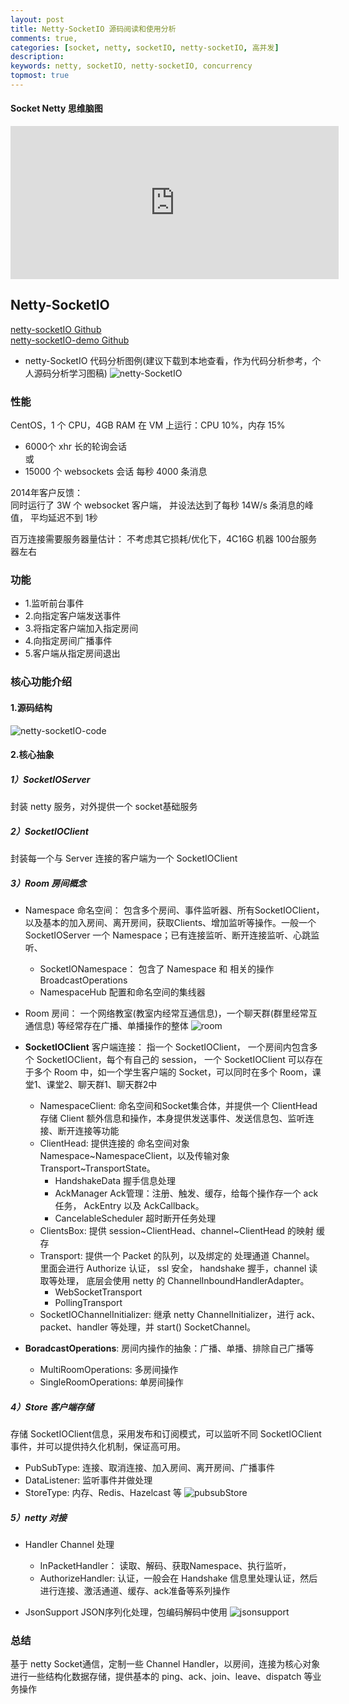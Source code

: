```yaml
---
layout: post
title: Netty-SocketIO 源码阅读和使用分析
comments: true,
categories: [socket, netty, socketIO, netty-socketIO, 高并发]
description: 
keywords: netty, socketIO, netty-socketIO, concurrency
topmost: true
---
```


#### Socket Netty 思维脑图
<iframe id="embed_dom" name="embed_dom" frameborder="0" style="display:block;width:525px; height:245px;" src="https://www.processon.com/embed/61d9967ae0b34d1be7e3bb31"></iframe>

## Netty-SocketIO 
[netty-socketIO Github](https://github.com/mrniko/netty-socketio)  
[netty-socketIO-demo Github](https://github.com/mrniko/netty-socketio-demo)

- netty-SocketIO 代码分析图例(建议下载到本地查看，作为代码分析参考，个人源码分析学习图稿)
![netty-SocketIO](/images/types/socket/nettySocketIO.png)


### 性能
CentOS，1 个 CPU，4GB RAM 在 VM 上运行：CPU 10%，内存 15%  
- 6000个 xhr 长的轮询会话   
或   
- 15000 个 websockets 会话
每秒 4000 条消息

2014年客户反馈：  
	同时运行了 3W 个 websocket 客户端，
	并设法达到了每秒 14W/s 条消息的峰值，
平均延迟不到 1秒

百万连接需要服务器量估计： 不考虑其它损耗/优化下，4C16G 机器 100台服务器左右

### 功能
- 1.监听前台事件
- 2.向指定客户端发送事件
- 3.将指定客户端加入指定房间 
- 4.向指定房间广播事件
- 5.客户端从指定房间退出

### 核心功能介绍

#### 1.源码结构
![netty-socketIO-code](/images/types/socket/netty-socketIO-code.png)

#### 2.核心抽象

##### 1）SocketIOServer
封装 netty 服务，对外提供一个 socket基础服务

##### 2）SocketIOClient
封装每一个与 Server 连接的客户端为一个 SocketIOClient 

##### 3）Room 房间概念
- Namespace 命名空间： 包含多个房间、事件监听器、所有SocketIOClient， 以及基本的加入房间、离开房间，获取Clients、增加监听等操作。一般一个 SocketIOServer 一个 Namespace；已有连接监听、断开连接监听、心跳监听、
  - SocketIONamespace： 包含了 Namespace 和 相关的操作 BroadcastOperations
  - NamespaceHub 配置和命名空间的集线器

- Room 房间： 一个网络教室(教室内经常互通信息)，一个聊天群(群里经常互通信息) 等经常存在广播、单播操作的整体
![room](/images/types/socket/room.png)

- **SocketIOClient** 客户端连接： 指一个 SocketIOClient， 一个房间内包含多个 SocketIOClient，每个有自己的 session，
一个 SocketIOClient 可以存在于多个 Room 中，如一个学生客户端的 Socket，可以同时在多个 Room，课堂1、课堂2、聊天群1、聊天群2中
  - NamespaceClient: 命名空间和Socket集合体，并提供一个 ClientHead 存储 Client 额外信息和操作，本身提供发送事件、发送信息包、监听连接、断开连接等功能
  - ClientHead: 提供连接的 命名空间对象 Namespace~NamespaceClient，以及传输对象 Transport~TransportState。
    - HandshakeData 握手信息处理
    - AckManager Ack管理：注册、触发、缓存，给每个操作存一个 ack 任务， AckEntry 以及 AckCallback。
    - CancelableScheduler 超时断开任务处理
  - ClientsBox: 提供 session~ClientHead、channel~ClientHead 的映射 缓存
  - Transport: 提供一个 Packet 的队列，以及绑定的 处理通道 Channel。
  里面会进行 Authorize 认证， ssl 安全， handshake 握手，channel 读取等处理， 底层会使用 netty 的 ChannelInboundHandlerAdapter。
    - WebSocketTransport
    - PollingTransport  
  - SocketIOChannelInitializer: 继承 netty ChannelInitializer，进行 ack、packet、handler 等处理，并 start() SocketChannel。
  
- **BoradcastOperations**: 房间内操作的抽象：广播、单播、排除自己广播等
  - MultiRoomOperations: 多房间操作
  - SingleRoomOperations: 单房间操作

##### 4）Store 客户端存储
存储 SocketIOClient信息，采用发布和订阅模式，可以监听不同 SocketIOClient 事件，并可以提供持久化机制，保证高可用。
  - PubSubType: 连接、取消连接、加入房间、离开房间、广播事件
  - DataListener: 监听事件并做处理 
  - StoreType: 内存、Redis、Hazelcast 等
![pubsubStore](/images/types/socket/pubsubStore.png)

##### 5）netty 对接
- Handler Channel 处理
  - InPacketHandler： 读取、解码、获取Namespace、执行监听，
  - AuthorizeHandler: 认证，一般会在 Handshake 信息里处理认证，然后进行连接、激活通道、缓存、ack准备等系列操作

- JsonSupport JSON序列化处理，包编码解码中使用
![jsonsupport](/images/types/socket/jsonsupport.png)


### 总结
基于 netty Socket通信，定制一些 Channel Handler，以房间，连接为核心对象进行一些结构化数据存储，提供基本的 ping、ack、join、leave、dispatch 等业务操作


















































